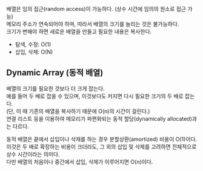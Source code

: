 배열은 임의 접근(random access)이 가능하다. (상수 시간에 임의의 원소로 접근 가능)  
메모리 주소가 연속되어야 하며, 따라서 배열의 크기를 늘리는 것은 불가능하다.  
크기가 변해야 하면 새로운 배열을 만들고 필요한 내용은 복사한다.
- 탐색, 수정: O(1)  
- 삽입, 삭제: O(N)

## Dynamic Array (동적 배열)
배열의 크기를 필요한 것보다 더 크게 잡는다.  
예를 들어 두 배로 잡을 수 있으며, 이것보다도 커지면 다시 필요한 크기의 두 배로 잡는다.  
(단, 이 때 기존의 배열을 복사하기 때문에 O(n)의 시간이 걸린다.)  
연결 리스트 등을 이용하여 메모리가 파편화되는 동적 할당(dynamically allocated)과는 다르다.  
  
동적 배열은 끝에서 삽입이나 삭제를 하는 경우 분할상환(amortized) 비용이 O(1)이다.  
이것은 두 배로 확장하는 비용이 크더라도, 그 외의 삽입 및 삭제를 고려하면 전체적으로 상수 시간이라는 의미다.  
다만 배열의 처음이나 중간에서 삽입, 삭제가 이루어지면 O(n)이다.
